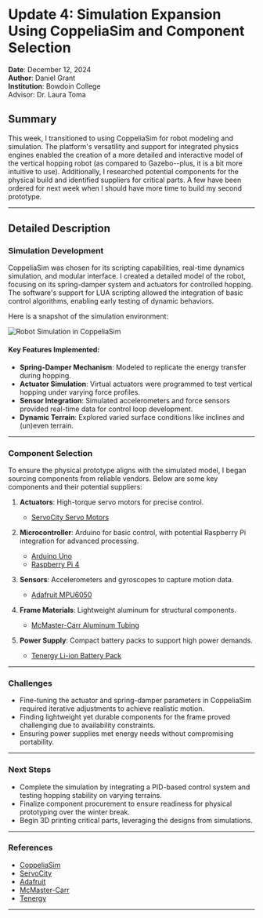 # Update 4: Simulation Expansion Using CoppeliaSim and Component Selection

**Date**: December 12, 2024  
**Author**: Daniel Grant  
**Institution**: Bowdoin College  
Advisor: Dr. Laura Toma  

## Summary  
This week, I transitioned to using CoppeliaSim for robot modeling and simulation. The platform's versatility and support for integrated physics engines enabled the creation of a more detailed and interactive model of the vertical hopping robot (as compared to Gazebo--plus, it is a bit more intuitive to use). Additionally, I researched potential components for the physical build and identified suppliers for critical parts. A few have been ordered for next week when I should have more time to build my second prototype.

---


## Detailed Description  

### Simulation Development  
CoppeliaSim was chosen for its scripting capabilities, real-time dynamics simulation, and modular interface. I created a detailed model of the robot, focusing on its spring-damper system and actuators for controlled hopping. The software's support for LUA scripting allowed the integration of basic control algorithms, enabling early testing of dynamic behaviors.

Here is a snapshot of the simulation environment:

![Robot Simulation in CoppeliaSim](https://example.com/coppeliasim-simulation-snapshot.jpg)  

#### Key Features Implemented:
- **Spring-Damper Mechanism**: Modeled to replicate the energy transfer during hopping.  
- **Actuator Simulation**: Virtual actuators were programmed to test vertical hopping under varying force profiles.  
- **Sensor Integration**: Simulated accelerometers and force sensors provided real-time data for control loop development.  
- **Dynamic Terrain**: Explored varied surface conditions like inclines and (un)even terrain.  

---

### Component Selection  
To ensure the physical prototype aligns with the simulated model, I began sourcing components from reliable vendors. Below are some key components and their potential suppliers:

1. **Actuators**: High-torque servo motors for precise control.  
   - [ServoCity Servo Motors](https://www.servocity.com/servos)  

2. **Microcontroller**: Arduino for basic control, with potential Raspberry Pi integration for advanced processing.  
   - [Arduino Uno](https://store.arduino.cc/products/arduino-uno-rev3)  
   - [Raspberry Pi 4](https://www.raspberrypi.com/products/raspberry-pi-4-model-b/)  

3. **Sensors**: Accelerometers and gyroscopes to capture motion data.  
   - [Adafruit MPU6050](https://www.adafruit.com/product/3886)  

4. **Frame Materials**: Lightweight aluminum for structural components.  
   - [McMaster-Carr Aluminum Tubing](https://www.mcmaster.com/aluminum-tubing)  

5. **Power Supply**: Compact battery packs to support high power demands.  
   - [Tenergy Li-ion Battery Pack](https://www.tenergy.com/li-ion-batteries)  

---


### Challenges  
- Fine-tuning the actuator and spring-damper parameters in CoppeliaSim required iterative adjustments to achieve realistic motion.  
- Finding lightweight yet durable components for the frame proved challenging due to availability constraints.  
- Ensuring power supplies met energy needs without compromising portability.  

---

### Next Steps  
- Complete the simulation by integrating a PID-based control system and testing hopping stability on varying terrains.  
- Finalize component procurement to ensure readiness for physical prototyping over the winter break.  
- Begin 3D printing critical parts, leveraging the designs from simulations.

---

### References  
- [CoppeliaSim](https://www.coppeliarobotics.com/)  
- [ServoCity](https://www.servocity.com/)  
- [Adafruit](https://www.adafruit.com/)  
- [McMaster-Carr](https://www.mcmaster.com/)  
- [Tenergy](https://www.tenergy.com/)  

---


